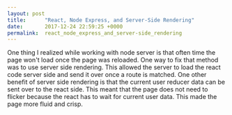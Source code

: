 ```yaml
---
layout: post
title:      "React, Node Express, and Server-Side Rendering"
date:       2017-12-24 22:59:25 +0000
permalink:  react_node_express_and_server-side_rendering
---
```


One thing I realized while working with node server is that often time the page won't load once the page was reloaded.  One way to fix that method was to use server side rendering.  This allowed the server to load the react code server side and send it over once a route is matched.  One other benefit of server side rendering is that the current user reducer data can be sent over to the react side.  This meant that the page does not need to flicker because the react has to wait for current user data.  This made the page more fluid and crisp. 
